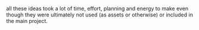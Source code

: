 all these ideas took a lot of time, effort, planning and energy to make even though they were ultimately not used (as assets or otherwise) or included in the main project.
